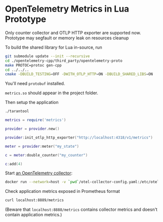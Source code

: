 # OpenTelemetry Metrics in Lua Prototype

Only counter collector and OTLP HTTP exporter are supported now.
Prototype may segfault or memory leak on resources cleanup

To build the shared library for Lua in-source, run
```bash
git submodule update --init --recursive
cd ./opentelemetry-cpp/third_party/opentelemetry-proto
make PROTOC=protoc gen-cpp
cd ../../..
cmake -DBUILD_TESTING=OFF -DWITH_OTLP_HTTP=ON -DBUILD_SHARED_LIBS=ON  . && cmake --build .
```

You'll need `protobuf` installed.

`metrics.so` should appear in the project folder.

Then setup the application
```bash
./tarantool
```

```lua
metrics = require('metrics')

provider = provider.new()

provider:init_otlp_http_exporter("http://localhost:4318/v1/metrics")

meter = provider:meter("my_state")

c = meter:double_counter("my_counter")

c:add(4)
```

Start [an OpenTelemetry collector](https://opentelemetry.io/docs/collector/):

```bash
docker run --network=host -v `pwd`/otel-collector-config.yaml:/etc/otel-collector-config.yaml otel/opentelemetry-collector:latest --config=/etc/otel-collector-config.yaml
```

Check application metrics exposed in Prometheus format
```bash
curl localhost:8889/metrics
```

(Beware that `localhost:8888/metrics` contains collector metrics and doesn't contain application metrics.)
